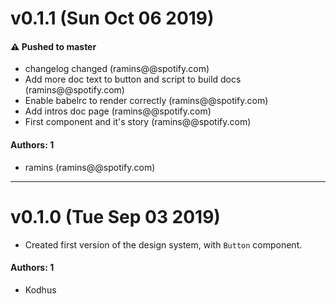 # v0.1.1 (Sun Oct 06 2019)

#### ⚠️  Pushed to master

- changelog changed  (ramins@@spotify.com)
- Add more doc text to button and script to build docs  (ramins@@spotify.com)
- Enable babelrc to render correctly  (ramins@@spotify.com)
- Add intros doc page  (ramins@@spotify.com)
- First component and it's story  (ramins@@spotify.com)

#### Authors: 1

- ramins (ramins@@spotify.com)

---

# v0.1.0 (Tue Sep 03 2019)

- Created first version of the design system, with `Button` component.

#### Authors: 1

- Kodhus
